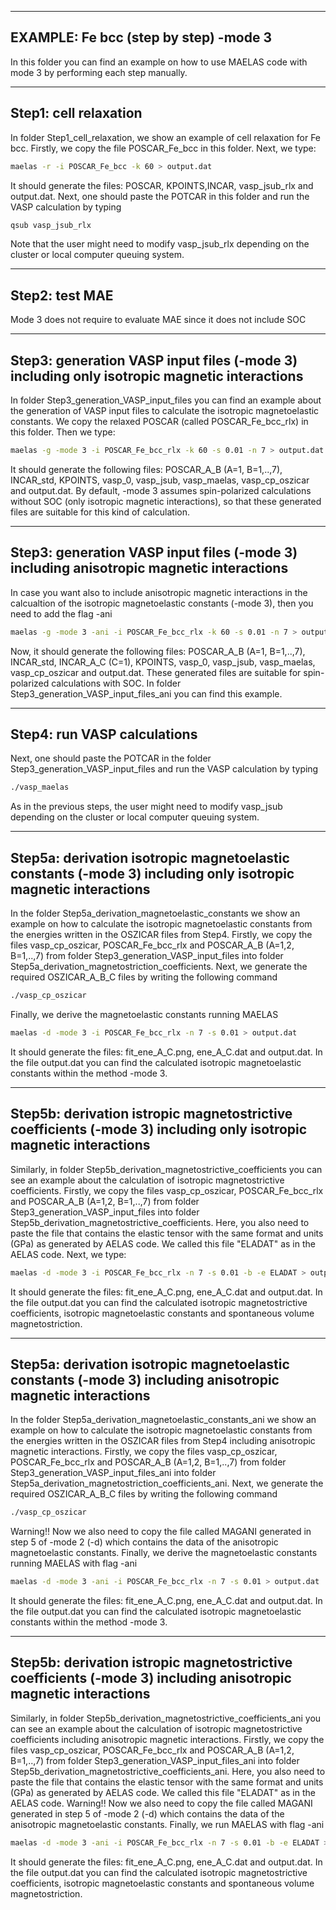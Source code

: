---------------------------------------
EXAMPLE: Fe bcc (step by step) -mode 3
---------------------------------------

In this folder you can find an example on how to use MAELAS code with mode 3 by performing each step manually.

------------------------
Step1: cell relaxation
------------------------

In folder Step1_cell_relaxation, we show an example of cell relaxation for
Fe bcc. Firstly, we copy the file POSCAR_Fe_bcc in this folder.
Next, we type:
```bash
maelas -r -i POSCAR_Fe_bcc -k 60 > output.dat
```
It should generate the files: POSCAR, KPOINTS,INCAR, vasp_jsub_rlx and output.dat. 
Next, one should paste the POTCAR in this folder and run the VASP calculation by typing
```bash
qsub vasp_jsub_rlx
```
Note that the user might need to modify vasp_jsub_rlx depending on the cluster or local computer queuing system.


------------------------
Step2: test MAE
------------------------

Mode 3 does not require to evaluate MAE since it does not include SOC


-------------------------------------------
Step3: generation VASP input files (-mode 3) including only isotropic magnetic interactions
-------------------------------------------

In folder Step3_generation_VASP_input_files you can find an example about the
generation of VASP input files to calculate the isotropic magnetoelastic constants.
We copy the relaxed POSCAR (called POSCAR_Fe_bcc_rlx) in this folder.
Then we type:
```bash
maelas -g -mode 3 -i POSCAR_Fe_bcc_rlx -k 60 -s 0.01 -n 7 > output.dat
```
It should generate the following files: POSCAR_A_B (A=1, B=1,..,7), INCAR_std, KPOINTS, vasp_0, vasp_jsub, vasp_maelas, vasp_cp_oszicar and output.dat. By default, -mode 3 assumes spin-polarized calculations without SOC (only isotropic magnetic interactions), so that these generated files are suitable for this kind of calculation.

-------------------------------------------
Step3: generation VASP input files (-mode 3) including anisotropic magnetic interactions
-------------------------------------------

In case you want also to include anisotropic magnetic interactions in the calcualtion of the isotropic magnetoelastic constants (-mode 3), then you need to add the flag -ani
```bash
maelas -g -mode 3 -ani -i POSCAR_Fe_bcc_rlx -k 60 -s 0.01 -n 7 > output.dat
```
Now, it should generate the following files: POSCAR_A_B (A=1, B=1,..,7), INCAR_std, INCAR_A_C (C=1), KPOINTS, vasp_0, vasp_jsub, vasp_maelas, vasp_cp_oszicar and output.dat. These generated files are suitable for spin-polarized calculations with SOC. In folder Step3_generation_VASP_input_files_ani you can find this example.

----------------------------------
Step4: run VASP calculations
----------------------------------

Next, one should paste the POTCAR in the folder Step3_generation_VASP_input_files and run the VASP calculation by typing
```bash
./vasp_maelas
```
As in the previous steps, the user might need to modify vasp_jsub depending on the cluster or local computer queuing system.


----------------------------------------------------------
Step5a: derivation isotropic magnetoelastic constants (-mode 3) including only isotropic magnetic interactions
----------------------------------------------------------

In the folder Step5a_derivation_magnetoelastic_constants we show an example on how 
to calculate the isotropic magnetoelastic constants from the energies written in the OSZICAR files from Step4.
Firstly, we copy the files vasp_cp_oszicar, POSCAR_Fe_bcc_rlx and POSCAR_A_B (A=1,2, B=1,..,7) from
folder Step3_generation_VASP_input_files into folder Step5a_derivation_magnetostriction_coefficients. 
Next, we generate the required OSZICAR_A_B_C files by writing the following command
```bash
./vasp_cp_oszicar
```
Finally, we derive the magnetoelastic constants running MAELAS 
```bash
maelas -d -mode 3 -i POSCAR_Fe_bcc_rlx -n 7 -s 0.01 > output.dat
```
It should generate the files: fit_ene_A_C.png, ene_A_C.dat and output.dat. 
In the file output.dat you can find the calculated isotropic magnetoelastic constants within the method -mode 3.


-----------------------------------------------------------
Step5b: derivation istropic magnetostrictive coefficients (-mode 3) including only isotropic magnetic interactions
-----------------------------------------------------------

Similarly, in folder Step5b_derivation_magnetostrictive_coefficients you can see an example about
the calculation of isotropic magnetostrictive coefficients. 
Firstly, we copy the files vasp_cp_oszicar, POSCAR_Fe_bcc_rlx and POSCAR_A_B (A=1,2, B=1,..,7) from
folder Step3_generation_VASP_input_files into folder Step5b_derivation_magnetostrictive_coefficients.
Here, you also need to paste the file that contains the elastic tensor with the same format and units (GPa) 
as generated by AELAS code. We called this file "ELADAT" as in the AELAS code. Next, we type:
```bash
maelas -d -mode 3 -i POSCAR_Fe_bcc_rlx -n 7 -s 0.01 -b -e ELADAT > output.dat
```
It should generate the files: fit_ene_A_C.png, ene_A_C.dat and output.dat.
In the file output.dat you can find the calculated isotropic magnetostrictive coefficients, isotropic 
magnetoelastic constants and spontaneous volume magnetostriction.


----------------------------------------------------------
Step5a: derivation isotropic magnetoelastic constants (-mode 3) including anisotropic magnetic interactions
----------------------------------------------------------

In the folder Step5a_derivation_magnetoelastic_constants_ani we show an example on how 
to calculate the isotropic magnetoelastic constants from the energies written in the OSZICAR files from Step4 including anisotropic magnetic interactions. Firstly, we copy the files vasp_cp_oszicar, POSCAR_Fe_bcc_rlx and POSCAR_A_B (A=1,2, B=1,..,7) from folder Step3_generation_VASP_input_files_ani into folder Step5a_derivation_magnetostriction_coefficients_ani. Next, we generate the required OSZICAR_A_B_C files by writing the following command
```bash
./vasp_cp_oszicar
```
Warning!! Now we also need to copy the file called MAGANI generated in step 5 of -mode 2 (-d) which contains the data of the anisotropic magnetoelastic constants. Finally, we derive the magnetoelastic constants running MAELAS with flag -ani 
```bash
maelas -d -mode 3 -ani -i POSCAR_Fe_bcc_rlx -n 7 -s 0.01 > output.dat
```
It should generate the files: fit_ene_A_C.png, ene_A_C.dat and output.dat. 
In the file output.dat you can find the calculated isotropic magnetoelastic constants within the method -mode 3.


-----------------------------------------------------------
Step5b: derivation istropic magnetostrictive coefficients (-mode 3) including anisotropic magnetic interactions
-----------------------------------------------------------

Similarly, in folder Step5b_derivation_magnetostrictive_coefficients_ani you can see an example about
the calculation of isotropic magnetostrictive coefficients including anisotropic magnetic interactions. 
Firstly, we copy the files vasp_cp_oszicar, POSCAR_Fe_bcc_rlx and POSCAR_A_B (A=1,2, B=1,..,7) from
folder Step3_generation_VASP_input_files_ani into folder Step5b_derivation_magnetostrictive_coefficients_ani.
Here, you also need to paste the file that contains the elastic tensor with the same format and units (GPa) 
as generated by AELAS code. We called this file "ELADAT" as in the AELAS code. Warning!! Now we also need to copy the file called MAGANI generated in step 5 of -mode 2 (-d) which contains the data of the anisotropic magnetoelastic constants. Finally, we run MAELAS with flag -ani 
```bash
maelas -d -mode 3 -ani -i POSCAR_Fe_bcc_rlx -n 7 -s 0.01 -b -e ELADAT > output.dat
```
It should generate the files: fit_ene_A_C.png, ene_A_C.dat and output.dat.
In the file output.dat you can find the calculated isotropic magnetostrictive coefficients, isotropic 
magnetoelastic constants and spontaneous volume magnetostriction.

